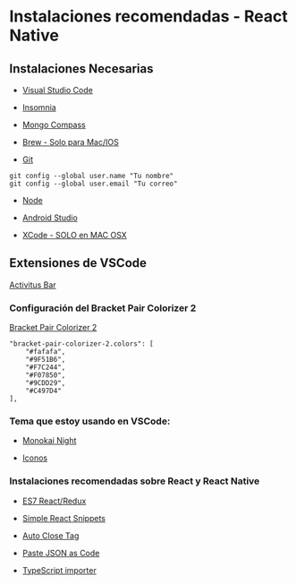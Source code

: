 # Instalaciones recomendadas - React Native

## Instalaciones Necesarias

* [Visual Studio Code](https://code.visualstudio.com/)

* [Insomnia](https://insomnia.rest/download)

* [Mongo Compass](https://www.mongodb.com/try/download/compass)

* [Brew - Solo para Mac/IOS](https://brew.sh/index_es)

* [Git](https://git-scm.com/)
```
git config --global user.name "Tu nombre"
git config --global user.email "Tu correo"
```

* [Node](https://nodejs.org/es/)

* [Android Studio](https://developer.android.com/studio)

* [XCode - SOLO en MAC OSX](https://apps.apple.com/ca/app/xcode/id497799835)


## Extensiones de VSCode
[Activitus Bar](https://marketplace.visualstudio.com/items?itemName=Gruntfuggly.activitusbar)

### Configuración del Bracket Pair Colorizer 2

[Bracket Pair Colorizer 2](https://marketplace.visualstudio.com/items?itemName=CoenraadS.bracket-pair-colorizer-2)
```
"bracket-pair-colorizer-2.colors": [
    "#fafafa",
    "#9F51B6",
    "#F7C244",
    "#F07850",
    "#9CDD29",
    "#C497D4"
],
```
### Tema que estoy usando en VSCode:

* [Monokai Night](https://marketplace.visualstudio.com/items?itemName=fabiospampinato.vscode-monokai-night)

* [Iconos](https://marketplace.visualstudio.com/items?itemName=PKief.material-icon-theme)

### Instalaciones recomendadas sobre React y React Native

* [ES7 React/Redux](https://marketplace.visualstudio.com/items?itemName=dsznajder.es7-react-js-snippets)

* [Simple React Snippets](https://marketplace.visualstudio.com/items?itemName=burkeholland.simple-react-snippets)

* [Auto Close Tag](https://marketplace.visualstudio.com/items?itemName=formulahendry.auto-close-tag)

* [Paste JSON as Code](https://marketplace.visualstudio.com/items?itemName=quicktype.quicktype)

* [TypeScript importer](https://marketplace.visualstudio.com/items?itemName=pmneo.tsimporter)
